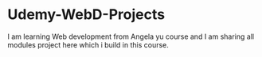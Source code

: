 # Udemy-WebD-Projects
 I am learning Web development from Angela yu course and I am sharing all modules project here which i build in this course.
